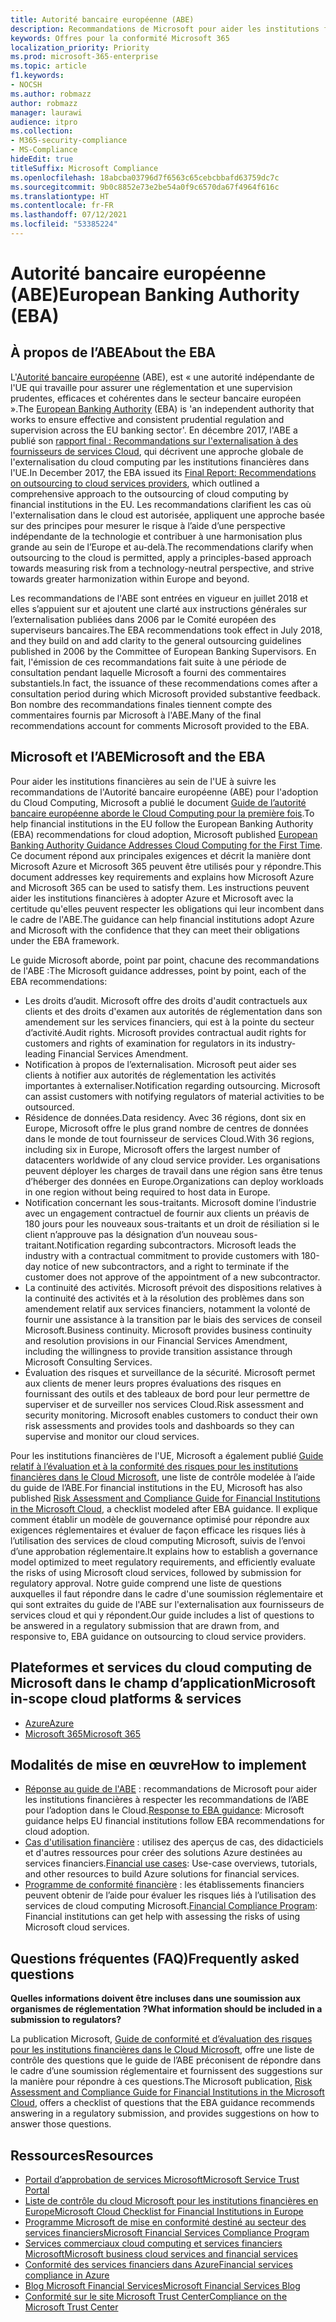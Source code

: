 ```yaml
---
title: Autorité bancaire européenne (ABE)
description: Recommandations de Microsoft pour aider les institutions financières au sein de l’Union européenne à respecter les recommandations de l’ABE pour l’adoption dans le Cloud.
keywords: Offres pour la conformité Microsoft 365
localization_priority: Priority
ms.prod: microsoft-365-enterprise
ms.topic: article
f1.keywords:
- NOCSH
ms.author: robmazz
author: robmazz
manager: laurawi
audience: itpro
ms.collection:
- M365-security-compliance
- MS-Compliance
hideEdit: true
titleSuffix: Microsoft Compliance
ms.openlocfilehash: 18abcba03796d7f6563c65cebcbbafd63759dc7c
ms.sourcegitcommit: 9b0c8852e73e2be54a0f9c6570da67f4964f616c
ms.translationtype: HT
ms.contentlocale: fr-FR
ms.lasthandoff: 07/12/2021
ms.locfileid: "53385224"
---
```

# <a name="european-banking-authority-eba"></a><span data-ttu-id="df114-104">Autorité bancaire européenne (ABE)</span><span class="sxs-lookup"><span data-stu-id="df114-104">European Banking Authority (EBA)</span></span>

## <a name="about-the-eba"></a><span data-ttu-id="df114-105">À propos de l’ABE</span><span class="sxs-lookup"><span data-stu-id="df114-105">About the EBA</span></span>

<span data-ttu-id="df114-106">L'[Autorité bancaire européenne](https://eba.europa.eu/) (ABE), est « une autorité indépendante de l'UE qui travaille pour assurer une réglementation et une supervision prudentes, efficaces et cohérentes dans le secteur bancaire européen ».</span><span class="sxs-lookup"><span data-stu-id="df114-106">The [European Banking Authority](https://eba.europa.eu/) (EBA) is 'an independent authority that works to ensure effective and consistent prudential regulation and supervision across the EU banking sector'.</span></span> <span data-ttu-id="df114-107">En décembre 2017, l'ABE a publié son [rapport final : Recommandations sur l'externalisation à des fournisseurs de services Cloud](https://eba.europa.eu/documents/10180/2170121/Final+draft+Recommendations+on+Cloud+Outsourcing+%28EBA-Rec-2017-03%29.pdf/5fa5cdde-3219-4e95-946d-0c0d05494362), qui décrivent une approche globale de l'externalisation du cloud computing par les institutions financières dans l'UE.</span><span class="sxs-lookup"><span data-stu-id="df114-107">In December 2017, the EBA issued its [Final Report: Recommendations on outsourcing to cloud services providers](https://eba.europa.eu/documents/10180/2170121/Final+draft+Recommendations+on+Cloud+Outsourcing+%28EBA-Rec-2017-03%29.pdf/5fa5cdde-3219-4e95-946d-0c0d05494362), which outlined a comprehensive approach to the outsourcing of cloud computing by financial institutions in the EU.</span></span> <span data-ttu-id="df114-108">Les recommandations clarifient les cas où l'externalisation dans le cloud est autorisée, appliquent une approche basée sur des principes pour mesurer le risque à l’aide d’une perspective indépendante de la technologie et contribuer à une harmonisation plus grande au sein de l’Europe et au-delà.</span><span class="sxs-lookup"><span data-stu-id="df114-108">The recommendations clarify when outsourcing to the cloud is permitted, apply a principles-based approach towards measuring risk from a technology-neutral perspective, and strive towards greater harmonization within Europe and beyond.</span></span>

<span data-ttu-id="df114-109">Les recommandations de l'ABE sont entrées en vigueur en juillet 2018 et elles s’appuient sur et ajoutent une clarté aux instructions générales sur l’externalisation publiées dans 2006 par le Comité européen des superviseurs bancaires.</span><span class="sxs-lookup"><span data-stu-id="df114-109">The EBA recommendations took effect in July 2018, and they build on and add clarity to the general outsourcing guidelines published in 2006 by the Committee of European Banking Supervisors.</span></span> <span data-ttu-id="df114-110">En fait, l'émission de ces recommandations fait suite à une période de consultation pendant laquelle Microsoft a fourni des commentaires substantiels.</span><span class="sxs-lookup"><span data-stu-id="df114-110">In fact, the issuance of these recommendations comes after a consultation period during which Microsoft provided substantive feedback.</span></span> <span data-ttu-id="df114-111">Bon nombre des recommandations finales tiennent compte des commentaires fournis par Microsoft à l'ABE.</span><span class="sxs-lookup"><span data-stu-id="df114-111">Many of the final recommendations account for comments Microsoft provided to the EBA.</span></span>

## <a name="microsoft-and-the-eba"></a><span data-ttu-id="df114-112">Microsoft et l’ABE</span><span class="sxs-lookup"><span data-stu-id="df114-112">Microsoft and the EBA</span></span>

<span data-ttu-id="df114-113">Pour aider les institutions financières au sein de l'UE à suivre les recommandations de l'Autorité bancaire européenne (ABE) pour l'adoption du Cloud Computing, Microsoft a publié le document [Guide de l’autorité bancaire européenne aborde le Cloud Computing pour la première fois](https://aka.ms/FinServ-Guide-EuBankAuth).</span><span class="sxs-lookup"><span data-stu-id="df114-113">To help financial institutions in the EU follow the European Banking Authority (EBA) recommendations for cloud adoption, Microsoft published [European Banking Authority Guidance Addresses Cloud Computing for the First Time](https://aka.ms/FinServ-Guide-EuBankAuth).</span></span> <span data-ttu-id="df114-114">Ce document répond aux principales exigences et décrit la manière dont Microsoft Azure et Microsoft 365 peuvent être utilisés pour y répondre.</span><span class="sxs-lookup"><span data-stu-id="df114-114">This document addresses key requirements and explains how Microsoft Azure and Microsoft 365 can be used to satisfy them.</span></span> <span data-ttu-id="df114-115">Les instructions peuvent aider les institutions financières à adopter Azure et Microsoft avec la certitude qu'elles peuvent respecter les obligations qui leur incombent dans le cadre de l'ABE.</span><span class="sxs-lookup"><span data-stu-id="df114-115">The guidance can help financial institutions adopt Azure and Microsoft with the confidence that they can meet their obligations under the EBA framework.</span></span>

<span data-ttu-id="df114-116">Le guide Microsoft aborde, point par point, chacune des recommandations de l'ABE :</span><span class="sxs-lookup"><span data-stu-id="df114-116">The Microsoft guidance addresses, point by point, each of the EBA recommendations:</span></span>

- <span data-ttu-id="df114-p104">Les droits d’audit. Microsoft offre des droits d'audit contractuels aux clients et des droits d'examen aux autorités de réglementation dans son amendement sur les services financiers, qui est à la pointe du secteur d’activité.</span><span class="sxs-lookup"><span data-stu-id="df114-p104">Audit rights. Microsoft provides contractual audit rights for customers and rights of examination for regulators in its industry-leading Financial Services Amendment.</span></span>
- <span data-ttu-id="df114-p105">Notification à propos de l’externalisation. Microsoft peut aider ses clients à notifier aux autorités de réglementation les activités importantes à externaliser.</span><span class="sxs-lookup"><span data-stu-id="df114-p105">Notification regarding outsourcing. Microsoft can assist customers with notifying regulators of material activities to be outsourced.</span></span>
- <span data-ttu-id="df114-121">Résidence de données.</span><span class="sxs-lookup"><span data-stu-id="df114-121">Data residency.</span></span> <span data-ttu-id="df114-122">Avec 36 régions, dont six en Europe, Microsoft offre le plus grand nombre de centres de données dans le monde de tout fournisseur de services Cloud.</span><span class="sxs-lookup"><span data-stu-id="df114-122">With 36 regions, including six in Europe, Microsoft offers the largest number of datacenters worldwide of any cloud service provider.</span></span> <span data-ttu-id="df114-123">Les organisations peuvent déployer les charges de travail dans une région sans être tenus d’héberger des données en Europe.</span><span class="sxs-lookup"><span data-stu-id="df114-123">Organizations can deploy workloads in one region without being required to host data in Europe.</span></span>
- <span data-ttu-id="df114-p107">Notification concernant les sous-traitants. Microsoft domine l’industrie avec un engagement contractuel de fournir aux clients un préavis de 180 jours pour les nouveaux sous-traitants et un droit de résiliation si le client n’approuve pas la désignation d’un nouveau sous-traitant.</span><span class="sxs-lookup"><span data-stu-id="df114-p107">Notification regarding subcontractors. Microsoft leads the industry with a contractual commitment to provide customers with 180-day notice of new subcontractors, and a right to terminate if the customer does not approve of the appointment of a new subcontractor.</span></span>
- <span data-ttu-id="df114-p108">La continuité des activités. Microsoft prévoit des dispositions relatives à la continuité des activités et à la résolution des problèmes dans son amendement relatif aux services financiers, notamment la volonté de fournir une assistance à la transition par le biais des services de conseil Microsoft.</span><span class="sxs-lookup"><span data-stu-id="df114-p108">Business continuity. Microsoft provides business continuity and resolution provisions in our Financial Services Amendment, including the willingness to provide transition assistance through Microsoft Consulting Services.</span></span>
- <span data-ttu-id="df114-p109">Évaluation des risques et surveillance de la sécurité. Microsoft permet aux clients de mener leurs propres évaluations des risques en fournissant des outils et des tableaux de bord pour leur permettre de superviser et de surveiller nos services Cloud.</span><span class="sxs-lookup"><span data-stu-id="df114-p109">Risk assessment and security monitoring. Microsoft enables customers to conduct their own risk assessments and provides tools and dashboards so they can supervise and monitor our cloud services.</span></span>

<span data-ttu-id="df114-130">Pour les institutions financières de l'UE, Microsoft a également publié [Guide relatif à l’évaluation et à la conformité des risques pour les institutions financières dans le Cloud Microsoft](https://aka.ms/RiskGovernanceGuide), une liste de contrôle modelée à l’aide du guide de l’ABE.</span><span class="sxs-lookup"><span data-stu-id="df114-130">For financial institutions in the EU, Microsoft has also published [Risk Assessment and Compliance Guide for Financial Institutions in the Microsoft Cloud](https://aka.ms/RiskGovernanceGuide), a checklist modeled after EBA guidance.</span></span> <span data-ttu-id="df114-131">Il explique comment établir un modèle de gouvernance optimisé pour répondre aux exigences réglementaires et évaluer de façon efficace les risques liés à l’utilisation des services de cloud computing Microsoft, suivis de l’envoi d’une approbation réglementaire.</span><span class="sxs-lookup"><span data-stu-id="df114-131">It explains how to establish a governance model optimized to meet regulatory requirements, and efficiently evaluate the risks of using Microsoft cloud services, followed by submission for regulatory approval.</span></span> <span data-ttu-id="df114-132">Notre guide comprend une liste de questions auxquelles il faut répondre dans le cadre d'une soumission réglementaire et qui sont extraites du guide de l'ABE sur l'externalisation aux fournisseurs de services cloud et qui y répondent.</span><span class="sxs-lookup"><span data-stu-id="df114-132">Our guide includes a list of questions to be answered in a regulatory submission that are drawn from, and responsive to, EBA guidance on outsourcing to cloud service providers.</span></span>

## <a name="microsoft-in-scope-cloud-platforms--services"></a><span data-ttu-id="df114-133">Plateformes et services du cloud computing de Microsoft dans le champ d’application</span><span class="sxs-lookup"><span data-stu-id="df114-133">Microsoft in-scope cloud platforms & services</span></span>

- [<span data-ttu-id="df114-134">Azure</span><span class="sxs-lookup"><span data-stu-id="df114-134">Azure</span></span>](https://aka.ms/AzureCompliance)
- [<span data-ttu-id="df114-135">Microsoft 365</span><span class="sxs-lookup"><span data-stu-id="df114-135">Microsoft 365</span></span>](https://aka.ms/o365-compliance-framework)

## <a name="how-to-implement"></a><span data-ttu-id="df114-136">Modalités de mise en œuvre</span><span class="sxs-lookup"><span data-stu-id="df114-136">How to implement</span></span>

- <span data-ttu-id="df114-137">[Réponse au guide de l'ABE](https://aka.ms/FinServ-Guide-EuBankAuth) : recommandations de Microsoft pour aider les institutions financières à respecter les recommandations de l’ABE pour l’adoption dans le Cloud.</span><span class="sxs-lookup"><span data-stu-id="df114-137">[Response to EBA guidance](https://aka.ms/FinServ-Guide-EuBankAuth): Microsoft guidance helps EU financial institutions follow EBA recommendations for cloud adoption.</span></span>
- <span data-ttu-id="df114-138">[Cas d'utilisation financière](/azure/industry/financial/) : utilisez des aperçus de cas, des didacticiels et d'autres ressources pour créer des solutions Azure destinées au services financiers.</span><span class="sxs-lookup"><span data-stu-id="df114-138">[Financial use cases](/azure/industry/financial/): Use-case overviews, tutorials, and other resources to build Azure solutions for financial services.</span></span>
- <span data-ttu-id="df114-139">[Programme de conformité financière](https://aka.ms/FSCP-Print) : les établissements financiers peuvent obtenir de l’aide pour évaluer les risques liés à l’utilisation des services de cloud computing Microsoft.</span><span class="sxs-lookup"><span data-stu-id="df114-139">[Financial Compliance Program](https://aka.ms/FSCP-Print): Financial institutions can get help with assessing the risks of using Microsoft cloud services.</span></span>

## <a name="frequently-asked-questions"></a><span data-ttu-id="df114-140">Questions fréquentes (FAQ)</span><span class="sxs-lookup"><span data-stu-id="df114-140">Frequently asked questions</span></span>

<span data-ttu-id="df114-141">**Quelles informations doivent être incluses dans une soumission aux organismes de réglementation ?**</span><span class="sxs-lookup"><span data-stu-id="df114-141">**What information should be included in a submission to regulators?**</span></span>

<span data-ttu-id="df114-142">La publication Microsoft, [Guide de conformité et d’évaluation des risques pour les institutions financières dans le Cloud Microsoft](https://aka.ms/RiskGovernanceGuide), offre une liste de contrôle des questions que le guide de l’ABE préconisent de répondre dans le cadre d’une soumission réglementaire et fournissent des suggestions sur la manière pour répondre à ces questions.</span><span class="sxs-lookup"><span data-stu-id="df114-142">The Microsoft publication, [Risk Assessment and Compliance Guide for Financial Institutions in the Microsoft Cloud](https://aka.ms/RiskGovernanceGuide), offers a checklist of questions that the EBA guidance recommends answering in a regulatory submission, and provides suggestions on how to answer those questions.</span></span>

## <a name="resources"></a><span data-ttu-id="df114-143">Ressources</span><span class="sxs-lookup"><span data-stu-id="df114-143">Resources</span></span>

- [<span data-ttu-id="df114-144">Portail d’approbation de services Microsoft</span><span class="sxs-lookup"><span data-stu-id="df114-144">Microsoft Service Trust Portal</span></span>](https://aka.ms/STP)
- [<span data-ttu-id="df114-145">Liste de contrôle du cloud Microsoft pour les institutions financières en Europe</span><span class="sxs-lookup"><span data-stu-id="df114-145">Microsoft Cloud Checklist for Financial Institutions in Europe</span></span>](https://query.prod.cms.rt.microsoft.com/cms/api/am/binary/RE4IPF3)
- [<span data-ttu-id="df114-146">Programme Microsoft de mise en conformité destiné au secteur des services financiers</span><span class="sxs-lookup"><span data-stu-id="df114-146">Microsoft Financial Services Compliance Program</span></span>](https://aka.ms/FSCP-Print)
- [<span data-ttu-id="df114-147">Services commerciaux cloud computing et services financiers Microsoft</span><span class="sxs-lookup"><span data-stu-id="df114-147">Microsoft business cloud services and financial services</span></span>](https://www.microsoft.com/trustcenter/cloudservices/financialservices)
- [<span data-ttu-id="df114-148">Conformité des services financiers dans Azure</span><span class="sxs-lookup"><span data-stu-id="df114-148">Financial services compliance in Azure</span></span>](https://azure.microsoft.com/resources/videos/azurecon-2015-financial-services-compliance-in-azure/)
- [<span data-ttu-id="df114-149">Blog Microsoft Financial Services</span><span class="sxs-lookup"><span data-stu-id="df114-149">Microsoft Financial Services Blog</span></span>](https://techcommunity.microsoft.com/t5/Financial-Services-Blog/bg-p/FinancialServicesBlog)
- [<span data-ttu-id="df114-150">Conformité sur le site Microsoft Trust Center</span><span class="sxs-lookup"><span data-stu-id="df114-150">Compliance on the Microsoft Trust Center</span></span>](https://www.microsoft.com/trust-center/compliance/compliance-overview)
